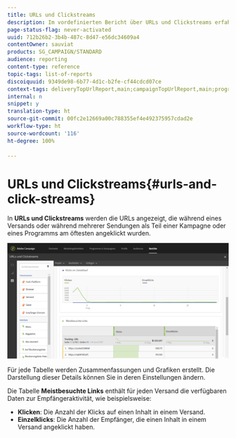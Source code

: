```yaml
---
title: URLs und Clickstreams
description: Im vordefinierten Bericht über URLs und Clickstreams erfahren Sie über die Wirkung der URLs in Ihrem Versand.
page-status-flag: never-activated
uuid: 712b26b2-3b4b-487c-8d47-e56dc34609a4
contentOwner: sauviat
products: SG_CAMPAIGN/STANDARD
audience: reporting
content-type: reference
topic-tags: list-of-reports
discoiquuid: 9349de98-6b77-4d1c-b2fe-cf44cdcd07ce
context-tags: deliveryTopUrlReport,main;campaignTopUrlReport,main;programTopUrlReport,main
internal: n
snippet: y
translation-type: ht
source-git-commit: 00fc2e12669a00c788355ef4e492375957cdad2e
workflow-type: ht
source-wordcount: '116'
ht-degree: 100%

---
```



# URLs und Clickstreams{#urls-and-click-streams}

In **URLs und Clickstreams** werden die URLs angezeigt, die während eines Versands oder während mehrerer Sendungen als Teil einer Kampagne oder eines Programms am öftesten angeklickt wurden.

![](assets/delivery_reports_8.png)

Für jede Tabelle werden Zusammenfassungen und Grafiken erstellt. Die Darstellung dieser Details können Sie in deren Einstellungen ändern.

Die Tabelle **Meistbesuchte Links** enthält für jeden Versand die verfügbaren Daten zur Empfängeraktivität, wie beispielsweise:

* **Klicken**: Die Anzahl der Klicks auf einen Inhalt in einem Versand.
* **Einzelklicks**: Die Anzahl der Empfänger, die einen Inhalt in einem Versand angeklickt haben.

